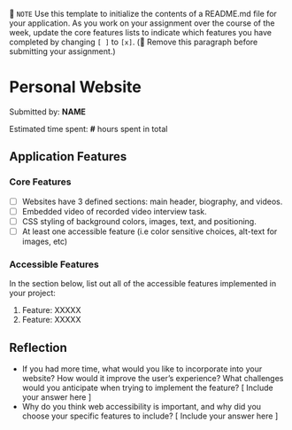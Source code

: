 📝 `NOTE` Use this template to initialize the contents of a README.md file for your application. As you work on your assignment over the course of the week, update the core features lists to indicate which features you have completed by changing `[ ]` to `[x]`. (🚫 Remove this paragraph before submitting your assignment.)

# Personal Website

Submitted by: **NAME**

Estimated time spent: **#** hours spent in total

## Application Features

### Core Features

- [ ] Websites have 3 defined sections: main header, biography, and videos.
- [ ] Embedded video of recorded video interview task.
- [ ] CSS styling of background colors, images, text, and positioning. 
- [ ] At least one accessible feature (i.e color sensitive choices, alt-text for images, etc)

### Accessible Features

In the section below, list out all of the accessible features implemented in your project:

1. Feature: XXXXX
2. Feature: XXXXX

## Reflection

* If you had more time, what would you like to incorporate into your website? How would it improve the user’s experience? What challenges would you anticipate when trying to implement the feature?
  [ Include your answer here ]
* Why do you think web accessibility is important, and why did you choose your specific features to include?
  [ Include your answer here ]


